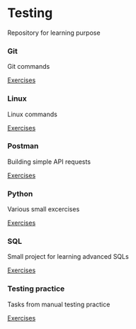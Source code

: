 # Testing
Repository for learning purpose

### Git

Git commands

[Exercises](Git/README.md)

### Linux

Linux commands

[Exercises](Linux/README.md)

### Postman

Building simple API requests

[Exercises](Postman/README.md)

### Python

Various small excercises

[Exercises](Python/README.md)

### SQL 

Small project for learning advanced SQLs

[Exercises](SQL/README.md)

### Testing practice

Tasks from manual testing practice 

[Exercises](Testing_practice/README.md)